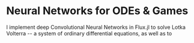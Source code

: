 # Neural Networks for ODEs & Games

I implement deep Convolutional Neural Networks in Flux.jl to solve Lotka Volterra -- a system of ordinary differential equations, as well as to 
